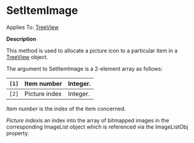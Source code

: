 




<h1 class="heading"><span class="name">SetItemImage</span></h1>

Applies To: [TreeView](../a-z/treeview.md)


**Description**


This method is used to allocate a picture icon to a particular item in a [TreeView](../a-z/treeview.md) object.


The argument to SetItemImage is a 2-element array as follows:


| `[1]` | Item number | Integer. |
| --- | --- | ---  |
| `[2]` | Picture index | Integer. |


*Item number* is the index of the item concerned.


*Picture index*is an index into the array of bitmapped images in the corresponding ImageList object which is referenced via the ImageListObj property.




